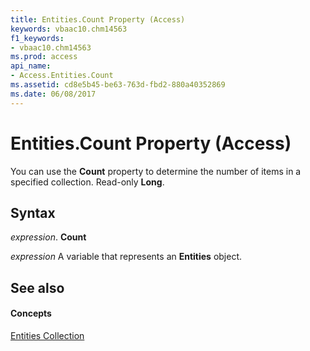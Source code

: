 ```yaml
---
title: Entities.Count Property (Access)
keywords: vbaac10.chm14563
f1_keywords:
- vbaac10.chm14563
ms.prod: access
api_name:
- Access.Entities.Count
ms.assetid: cd8e5b45-be63-763d-fbd2-880a40352869
ms.date: 06/08/2017
---
```



# Entities.Count Property (Access)

You can use the **Count** property to determine the number of items in a specified collection. Read-only **Long**.


## Syntax

 _expression_. **Count**

 _expression_ A variable that represents an **Entities** object.


## See also


#### Concepts


[Entities Collection](entities-object-access.md)

